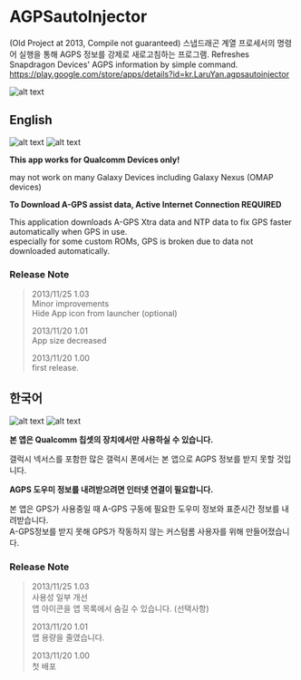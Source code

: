 # AGPSautoInjector
(Old Project at 2013, Compile not guaranteed) 스냅드래곤 계열 프로세서의 명령어 실행을 통해 AGPS 정보를 강제로 새로고침하는 프로그램. Refreshes Snapdragon Devices' AGPS information by simple command.  
https://play.google.com/store/apps/details?id=kr.LaruYan.agpsautoinjector

![alt text](https://raw.githubusercontent.com/LaruYan/AGPSautoInjector/readme/doc/icon_googlePlay.png "Launcher Icon")

## English
![alt text](https://raw.githubusercontent.com/LaruYan/AGPSautoInjector/readme/doc/en/main_img.png "Main screen")
![alt text](https://raw.githubusercontent.com/LaruYan/AGPSautoInjector/readme/doc/en/gps_injecting_msg.png "Message shown while using GPS app")

**This app works for Qualcomm Devices only!**

may not work on many Galaxy Devices including Galaxy Nexus (OMAP devices)


**To Download A-GPS assist data, Active Internet Connection REQUIRED**

This application downloads A-GPS Xtra data and NTP data to fix GPS faster automatically when GPS in use.  
especially for some custom ROMs, GPS is broken due to data not downloaded automatically.

### Release Note
> 2013/11/25 1.03  
> Minor improvements  
> Hide App icon from launcher (optional)  
> 
> 2013/11/20 1.01  
> App size decreased  
> 
> 2013/11/20 1.00  
> first release.


## 한국어
![alt text](https://raw.githubusercontent.com/LaruYan/AGPSautoInjector/readme/doc/ko/main_img.png "메인 화면")
![alt text](https://raw.githubusercontent.com/LaruYan/AGPSautoInjector/readme/doc/ko/gps_injecting_msg.png "GPS 앱에서 표시되는 메시지")

**본 앱은 Qualcomm 칩셋의 장치에서만 사용하실 수 있습니다.**

갤럭시 넥서스를 포함한 많은 갤럭시 폰에서는 본 앱으로 AGPS 정보를 받지 못할 것입니다. 


**AGPS 도우미 정보를 내려받으려면 인터넷 연결이 필요합니다.**

본 앱은 GPS가 사용중일 때 A-GPS 구동에 필요한 도우미 정보와 표준시간 정보를 내려받습니다.  
A-GPS정보를 받지 못해 GPS가 작동하지 않는 커스텀롬 사용자를 위해 만들어졌습니다.

### Release Note
> 2013/11/25 1.03  
> 사용성 일부 개선  
> 앱 아이콘을 앱 목록에서 숨길 수 있습니다. (선택사항)  
> 
> 2013/11/20 1.01  
> 앱 용량을 줄였습니다.  
> 
> 2013/11/20 1.00  
> 첫 배포  
